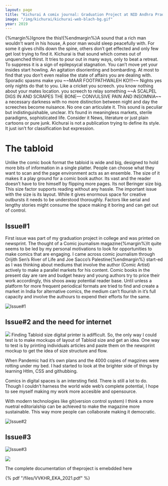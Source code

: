 ```yaml
---
layout: page
title: "Kichurai A comix journal: Graduation Project at NID Andhra Pradesh"
image: "/img/kichurai/kichurai-web-blach-bg.gif"
year: 2019
---
```

  <p></p>
{%margin%}Ignore the this!{%endmargin%}A sound that a rich man wouldn’t want in his house, A poor man would sleep peacefully with. For some it gives chills down the spine, others don’t get effected and only few get lost trying to find it. Kichurai is that sound which comes out of unquenched thirst. It tries to pour out in many ways, only to beat a retreat. To suppress it is a sign of epilepsycal stagnation. You can’t move yet your insides start howling. An agitation disorienting and bombarding. At most to find that you don’t even realise the state of affairs you are dealing with. Sporadic spasms make you ~~MAAR FOOTPATHWALEH KO!!!~~ Nights yes only nights do that to you. Like a cricket you screech. you know nothing about your mates location. you screech to relay something ~~A SCALPEL DIGS IN AND SCRAPES THE BONE— CONVULSIVE PAIN AND INSOMNIA~~ a necessary darkness with no more distinction between night and day the screeches become nuisance. No one can articulate it. This sound is peculiar but indistinguishable, unclear.
It’s found in meaningless markets, sterile paradigms, sophisticated life. Consider it News, literature or just plain cartoons or pure junk. Kichurai is not a publication trying to define its style.
It just isn’t for classification but expression.

# The tabloid
Unlike the comic book format the tabloid is wide and big, designed to hold more bits of information in a single platter. People can choose what they want to scan and the page environment acts as an ensemble. The size of it makes it a play ground for a comic book author. Its vast and the reader doesn’t have to tire himself by flipping more pages. Its not Beringer size big. This size factor supports reading without any hassle. The important issue with the size is its layout. While it gives enormous space for creative outbursts it needs to be understood thoroughly. Factors like serial and lengthy stories might consume the space making it boring and can get out of control.

## Issue#1
First issue was part of my graduation project in college and was printed on newsprint. The thought of a Comic journalism magazine{%margin%}It quite seems to be led by my personal motivations to look for opportunities to make comics that are engaging. I came across comic journalism through Orijith Sen’s River of Life and Joe Sacco’s Palestine{%endmargin%} start-ed as I was thinking about mediums that involve the author (Comic Artist) actively to make a parallel markets for his content. Comic books in the present day are rare and budget heavy and young authors try to price their work accordingly, this shoos away potential reader base. Until unless a platform for more frequent periodical formats are tried to find and create a market in India for alternative comics, the medium can’t flourish in it’s full capacity and involve the authours to expend their efforts for the same.

![Issue#1](/img/Kichurai_01_2020.png)

## Issue#2 and the need for internet
<img src="/img/kichurai/kichurai-web.gif">
Finding Tabloid size digital printer is adifficult.
So, the only way I could test is to make mockups of layout of Tabloid size and get an idea.
One way to test is by printing individuals articles and paste them on the newsprint mockup to get the idea of size structure and flow.  

When Pandemic had it’s own plans and the 4000 copies of magzines were rotting under my bed. I had started to look at the brighter side of things by learning Htlm, CSS and githubbing.  

Comics in digital spaces is an intersting field. There is still a lot to do. Though I couldn’t harness the world wide web’s complete potential, I hope to see myself making my work more accesible and opensource.  

With modern technologies like git(version control system) I think a more nuetral editorialship can be achieved to make the magazine more sustainable. This way more people can collaborate making it democratic.

![Issue#2](/img/Cvr_kichurai_02.png)

## Issue#3
![Issue#3](/img/kichurai_3rd_cover.png)

<img src="/img/Justingreen_noise.gif">

The complete documentation of theproject is emebdded here

{% pdf "/files/VVKHR_EKA_2021.pdf" %}


